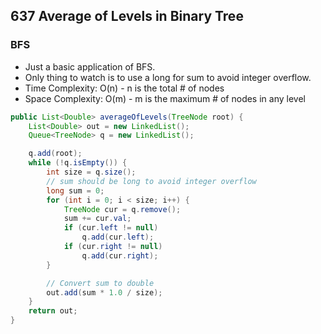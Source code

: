 ## 637 Average of Levels in Binary Tree
### BFS
* Just a basic application of BFS.
* Only thing to watch is to use a long for sum to avoid integer overflow.
* Time Complexity: O(n) - n is the total # of nodes
* Space Complexity: O(m) - m is the maximum # of nodes in any level
```java
public List<Double> averageOfLevels(TreeNode root) {
    List<Double> out = new LinkedList();
    Queue<TreeNode> q = new LinkedList();

    q.add(root);
    while (!q.isEmpty()) {
        int size = q.size();
        // sum should be long to avoid integer overflow
        long sum = 0;
        for (int i = 0; i < size; i++) {
            TreeNode cur = q.remove();
            sum += cur.val;
            if (cur.left != null)
                q.add(cur.left);
            if (cur.right != null)
                q.add(cur.right);
        }

        // Convert sum to double
        out.add(sum * 1.0 / size);
    }
    return out;
}
```

